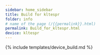 ```yaml
---
sidebar: home_sidebar
title: Build for kltespr
folder: info
# name of the page (/{{permalink}}.html)
permalink: Build_for_kltespr.html
device: kltespr
---
```

{% include templates/device_build.md %}
